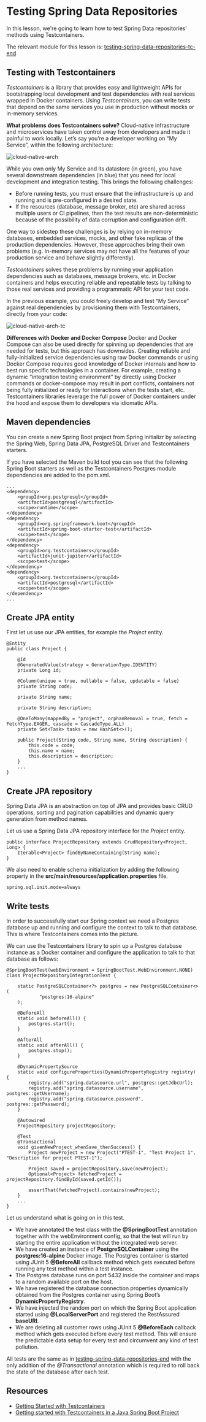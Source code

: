 # Testing Spring Data Repositories

In this lesson, we're going to learn how to test Spring Data repositories’ methods using Testcontainers.

The relevant module for this lesson is: [testing-spring-data-repositories-tc-end](../learn-spring-m4/testing-spring-data-repositories-tc-end)

## Testing with Testcontainers

_Testcontainers_ is a library that provides easy and lightweight APIs for bootstrapping local development and test dependencies with real services wrapped in Docker containers. Using _Testcontainers_, you can write tests that depend on the same services you use in production without mocks or in-memory services.

**What problems does Testcontainers solve?** Cloud-native infrastructure and microservices have taken control away from developers and made it painful to work locally. Let’s say you’re a developer working on “My Service”, within the following architecture:

![cloud-native-arch](./images/cloud-native-arch.png)

While you own only My Service and its datastore (in green), you have several downstream dependencies (in blue) that you need for local development and integration testing. This brings the following challenges:

- Before running tests, you must ensure that the infrastructure is up and running and is pre-configured in a desired state.
- If the resources (database, message broker, etc) are shared across multiple users or CI pipelines, then the test results are non-deterministic because of the possibility of data corruption and configuration drift.

One way to sidestep these challenges is by relying on in-memory databases, embedded services, mocks, and other fake replicas of the production dependencies. However, these approaches bring their own problems (e.g. In-memory services may not have all the features of your production service and behave slightly differently).

_Testcontainers_ solves these problems by running your application dependencies such as databases, message brokers, etc. in Docker containers and helps executing reliable and repeatable tests by talking to those real services and providing a programmatic API for your test code.

In the previous example, you could freely develop and test “My Service” against real dependencies by provisioning them with Testcontainers, directly from your code:

![cloud-native-arch-tc](./images/cloud-native-arch-tc.png)

**Differences with Docker and Docker Compose** Docker and Docker Compose can also be used directly for spinning up dependencies that are needed for tests, but this approach has downsides. Creating reliable and fully-initialized service dependencies using raw Docker commands or using Docker Compose requires good knowledge of Docker internals and how to best run specific technologies in a container. For example, creating a dynamic “integration testing environment” by directly using Docker commands or docker-compose may result in port conflicts, containers not being fully initialized or ready for interactions when the tests start, etc. Testcontainers libraries leverage the full power of Docker containers under the hood and expose them to developers via idiomatic APIs.

## Maven dependencies

You can create a new Spring Boot project from Spring Initializr by selecting the Spring Web, Spring Data JPA, PostgreSQL Driver and Testcontainers starters.

If you have selected the Maven build tool you can see that the following Spring Boot starters as well as the Testcontainers Postgres module dependencies are added to the pom.xml.

```
...
<dependency>
    <groupId>org.postgresql</groupId>
    <artifactId>postgresql</artifactId>
    <scope>runtime</scope>
</dependency>
<dependency>
    <groupId>org.springframework.boot</groupId>
    <artifactId>spring-boot-starter-test</artifactId>
    <scope>test</scope>
</dependency>
<dependency>
    <groupId>org.testcontainers</groupId>
    <artifactId>junit-jupiter</artifactId>
    <scope>test</scope>
</dependency>
<dependency>
    <groupId>org.testcontainers</groupId>
    <artifactId>postgresql</artifactId>
    <scope>test</scope>
</dependency>
...
```

## Create JPA entity
First let us use our JPA entities, for example the _Project_ entity.

```
@Entity
public class Project {

    @Id
    @GeneratedValue(strategy = GenerationType.IDENTITY)
    private Long id;

    @Column(unique = true, nullable = false, updatable = false)
    private String code;

    private String name;

    private String description;

    @OneToMany(mappedBy = "project", orphanRemoval = true, fetch = FetchType.EAGER, cascade = CascadeType.ALL)
    private Set<Task> tasks = new HashSet<>();

    public Project(String code, String name, String description) {
        this.code = code;
        this.name = name;
        this.description = description;
    }
    ...
}

```

## Create JPA repository
Spring Data JPA is an abstraction on top of JPA and provides basic CRUD operations, sorting and pagination capabilities and dynamic query generation from method names.

Let us use a Spring Data JPA repository interface for the _Project_ entity.

```
public interface ProjectRepository extends CrudRepository<Project, Long> {
    Iterable<Project> findByNameContaining(String name);
}
```

We also need to enable schema initialization by adding the following property in the **src/main/resources/application.properties** file.

```properties
spring.sql.init.mode=always
```

## Write tests

In order to successfully start our Spring context we need a Postgres database up and running and configure the context to talk to that database. This is where Testcontainers comes into the picture.

We can use the Testcontainers library to spin up a Postgres database instance as a Docker container and configure the application to talk to that database as follows:

```
@SpringBootTest(webEnvironment = SpringBootTest.WebEnvironment.NONE)
class ProjectRepositoryIntegrationTest {

    static PostgreSQLContainer<?> postgres = new PostgreSQLContainer<>(
            "postgres:16-alpine"
    );

    @BeforeAll
    static void beforeAll() {
        postgres.start();
    }

    @AfterAll
    static void afterAll() {
        postgres.stop();
    }

    @DynamicPropertySource
    static void configureProperties(DynamicPropertyRegistry registry) {
        registry.add("spring.datasource.url", postgres::getJdbcUrl);
        registry.add("spring.datasource.username", postgres::getUsername);
        registry.add("spring.datasource.password", postgres::getPassword);
    }

    @Autowired
    ProjectRepository projectRepository;

    @Test
    @Transactional
    void givenNewProject_whenSave_thenSuccess() {
        Project newProject = new Project("PTEST-1", "Test Project 1", "Description for project PTEST-1");

        Project saved = projectRepository.save(newProject);
        Optional<Project> fetchedProject = projectRepository.findById(saved.getId());

        assertThat(fetchedProject).contains(newProject);
    }
    ...
}
```

Let us understand what is going on in this test.

- We have annotated the test class with the **@SpringBootTest** annotation together with the webEnvironment config, so that the test will run by starting the entire application without the integrated web server.
- We have created an instance of **PostgreSQLContainer** using the **postgres:16-alpine** Docker image. The Postgres container is started using JUnit 5 **@BeforeAll** callback method which gets executed before running any test method within a test instance.
- The Postgres database runs on port 5432 inside the container and maps to a random available port on the host.
- We have registered the database connection properties dynamically obtained from the Postgres container using Spring Boot’s **DynamicPropertyRegistry**.
- We have injected the random port on which the Spring Boot application started using **@LocalServerPort** and registered the RestAssured **baseURI**.
- We are deleting all customer rows using JUnit 5 **@BeforeEach** callback method which gets executed before every test method. This will ensure the predictable data setup for every test and circumvent any kind of test pollution.

All tests are the same as in [testing-spring-data-repositories-end](../learn-spring-m4/testing-spring-data-repositories-end) with the only addition of the _@Transactional_ annotation which is required to roll back the state of the database after each test. 

## Resources
- [Getting Started with Testcontainers](https://testcontainers.com/getting-started/)
- [Getting started with Testcontainers in a Java Spring Boot Project](https://testcontainers.com/guides/testing-spring-boot-rest-api-using-testcontainers/)
